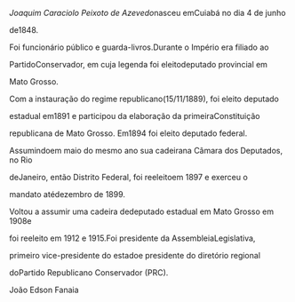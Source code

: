 

*Joaquim Caraciolo Peixoto de Azevedo*nasceu emCuiabá no dia 4 de junho

de1848.



Foi funcionário público e guarda-livros.Durante o Império era filiado ao

PartidoConservador, em cuja legenda foi eleitodeputado provincial em

Mato Grosso.



Com a instauração do regime republicano(15/11/1889), foi eleito deputado

estadual em1891 e participou da elaboração da primeiraConstituição

republicana de Mato Grosso. Em1894 foi eleito deputado federal.

Assumindoem maio do mesmo ano sua cadeirana Câmara dos Deputados, no Rio

deJaneiro, então Distrito Federal, foi reeleitoem 1897 e exerceu o

mandato atédezembro de 1899.



Voltou a assumir uma cadeira dedeputado estadual em Mato Grosso em 1908e

foi reeleito em 1912 e 1915.Foi presidente da AssembleiaLegislativa,

primeiro vice-presidente do estadoe presidente do diretório regional

doPartido Republicano Conservador (PRC).



João Edson Fanaia



